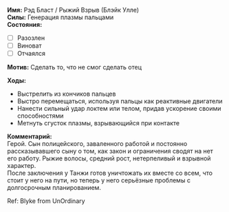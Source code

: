 **Имя:** Рэд Бласт / Рыжий Взрыв (Блэйк Улле)  
**Силы:** Генерация плазмы пальцами  
**Состояния:**  
- [ ]	Разозлен
- [ ]	Виноват
- [ ]	Отчаялся

**Мотив:** Сделать то, что не смог сделать отец  

**Ходы:**
-	Выстрелить из кончиков пальцев
-	Выстро перемещаться, используя пальцы как реактивные двигатели
-	Нанести сильный удар локтем или телом, придав ускорение своими способностями
-	Метнуть сгусток плазмы, взрывающийся при контакте

**Комментарий:**  
Герой. Сын полицейского, заваленного работой и постоянно рассказывавшего сыну о том, как закон и ограничения сводят на нет его работу.
Рыжие волосы, средний рост, нетерпеливый и взрывной характер.  
После заключения у Танжи готов уничтожать их вместе со всем, что стоит у него на пути, но теперь у него серьёзные проблемы с долгосрочным планированием.

Ref: Blyke from UnOrdinary
